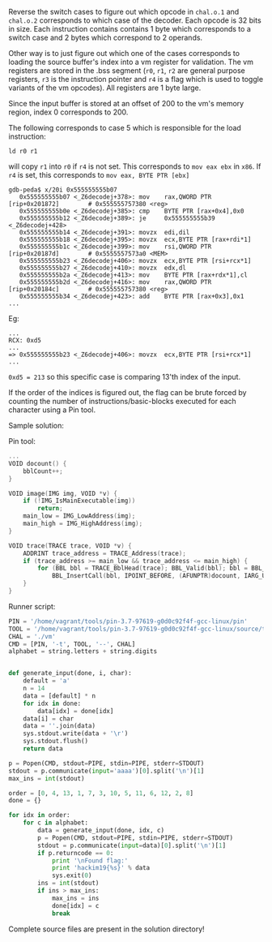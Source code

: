 Reverse the switch cases to figure out which opcode in `chal.o.1` and `chal.o.2` corresponds to which case of the decoder. Each opcode is 32 bits in size. Each instruction contains contains 1 byte which corresponds to a switch case and 2 bytes which correspond to 2 operands.

Other way is to just figure out which one of the cases corresponds to loading the source buffer's index into a vm register for validation. The vm registers are stored in the .bss segment (`r0`, `r1`, `r2` are general purpose registers, `r3` is the instruction pointer and `r4` is a flag which is used to toggle variants of the vm opcodes). All registers are 1 byte large.

Since the input buffer is stored at an offset of 200 to the vm's memory region, index 0 corresponds to 200.

The following corresponds to case 5 which is responsible for the load instruction: 
```
ld r0 r1
```
will copy `r1` into `r0` if `r4` is not set. This corresponds to `mov eax ebx` in `x86`. If `r4` is set, this corresponds to `mov eax, BYTE PTR [ebx]`

```assembly
gdb-peda$ x/20i 0x555555555b07
   0x555555555b07 <_Z6decodej+378>: mov    rax,QWORD PTR [rip+0x201872]        # 0x555555757380 <reg>
   0x555555555b0e <_Z6decodej+385>: cmp    BYTE PTR [rax+0x4],0x0
   0x555555555b12 <_Z6decodej+389>: je     0x555555555b39 <_Z6decodej+428>
   0x555555555b14 <_Z6decodej+391>: movzx  edi,dil
   0x555555555b18 <_Z6decodej+395>: movzx  ecx,BYTE PTR [rax+rdi*1]
   0x555555555b1c <_Z6decodej+399>: mov    rsi,QWORD PTR [rip+0x20187d]        # 0x5555557573a0 <MEM>
   0x555555555b23 <_Z6decodej+406>: movzx  ecx,BYTE PTR [rsi+rcx*1]
   0x555555555b27 <_Z6decodej+410>: movzx  edx,dl
   0x555555555b2a <_Z6decodej+413>: mov    BYTE PTR [rax+rdx*1],cl
   0x555555555b2d <_Z6decodej+416>: mov    rax,QWORD PTR [rip+0x20184c]        # 0x555555757380 <reg>
   0x555555555b34 <_Z6decodej+423>: add    BYTE PTR [rax+0x3],0x1
...
```

Eg:
```assembly
...
RCX: 0xd5
...
=> 0x555555555b23 <_Z6decodej+406>: movzx  ecx,BYTE PTR [rsi+rcx*1]
...
```
`0xd5 = 213` so this specific case is comparing 13'th index of the input.

If the order of the indices is figured out, the flag can be brute forced by counting the number of instructions/basic-blocks executed for each character using a Pin tool.

Sample solution:

Pin tool:
```cpp
...
VOID docount() {
    bblCount++;
}

VOID image(IMG img, VOID *v) {
    if (!IMG_IsMainExecutable(img))
        return;
    main_low = IMG_LowAddress(img);
    main_high = IMG_HighAddress(img);
}

VOID trace(TRACE trace, VOID *v) {
    ADDRINT trace_address = TRACE_Address(trace);
    if (trace_address >= main_low && trace_address <= main_high) {
        for (BBL bbl = TRACE_BblHead(trace); BBL_Valid(bbl); bbl = BBL_Next(bbl))
            BBL_InsertCall(bbl, IPOINT_BEFORE, (AFUNPTR)docount, IARG_UINT32, BBL_NumIns(bbl), IARG_END);
    }
}
```

Runner script:
```python
PIN = '/home/vagrant/tools/pin-3.7-97619-g0d0c92f4f-gcc-linux/pin'
TOOL = '/home/vagrant/tools/pin-3.7-97619-g0d0c92f4f-gcc-linux/source/tools/rev3al/obj-intel64/reveal.so'
CHAL = './vm'
CMD = [PIN, '-t', TOOL, '--', CHAL]
alphabet = string.letters + string.digits


def generate_input(done, i, char):
    default = 'a'
    n = 14
    data = [default] * n
    for idx in done:
        data[idx] = done[idx]
    data[i] = char
    data = ''.join(data)
    sys.stdout.write(data + '\r')
    sys.stdout.flush()
    return data

p = Popen(CMD, stdout=PIPE, stdin=PIPE, stderr=STDOUT)
stdout = p.communicate(input='aaaa')[0].split('\n')[1]
max_ins = int(stdout)

order = [0, 4, 13, 1, 7, 3, 10, 5, 11, 6, 12, 2, 8]
done = {}

for idx in order:
    for c in alphabet:
        data = generate_input(done, idx, c)
        p = Popen(CMD, stdout=PIPE, stdin=PIPE, stderr=STDOUT)
        stdout = p.communicate(input=data)[0].split('\n')[1]
        if p.returncode == 0:
            print '\nFound flag:'
            print 'hackim19{%s}' % data
            sys.exit(0)
        ins = int(stdout)
        if ins > max_ins:
            max_ins = ins
            done[idx] = c
            break
```

Complete source files are present in the solution directory!
